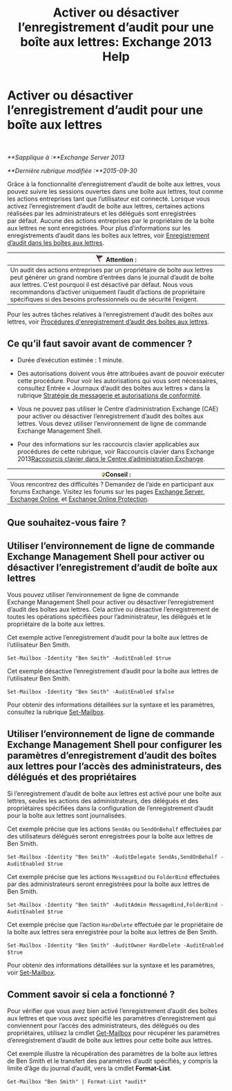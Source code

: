 ﻿---
title: 'Activer ou désactiver l’enregistrement d’audit pour une boîte aux lettres: Exchange 2013 Help'
TOCTitle: Activer ou désactiver l’enregistrement d’audit pour une boîte aux lettres
ms:assetid: c4bbfd52-6196-49c7-8c31-777fbbee11f2
ms:mtpsurl: https://technet.microsoft.com/fr-fr/library/Ff461937(v=EXCHG.150)
ms:contentKeyID: 50479126
ms.date: 04/24/2018
mtps_version: v=EXCHG.150
ms.translationtype: HT
---

# Activer ou désactiver l’enregistrement d’audit pour une boîte aux lettres

 

_**Sapplique à :**Exchange Server 2013_

_**Dernière rubrique modifiée :**2015-09-30_

Grâce à la fonctionnalité d’enregistrement d’audit de boîte aux lettres, vous pouvez suivre les sessions ouvertes dans une boîte aux lettres, tout comme les actions entreprises tant que l’utilisateur est connecté. Lorsque vous activez l’enregistrement d’audit de boîte aux lettres, certaines actions réalisées par les administrateurs et les délégués sont enregistrées par défaut. Aucune des actions entreprises par le propriétaire de la boîte aux lettres ne sont enregistrées. Pour plus d’informations sur les enregistrements d’audit dans les boîtes aux lettres, voir [Enregistrement d’audit dans les boîtes aux lettres](mailbox-audit-logging-exchange-2013-help.md).

<table>
<thead>
<tr class="header">
<th><img src="images/JJ673034.Caution(EXCHG.150).gif" title="Attention" alt="Attention" />Attention :</th>
</tr>
</thead>
<tbody>
<tr class="odd">
<td>Un audit des actions entreprises par un propriétaire de boîte aux lettres peut générer un grand nombre d’entrées dans le journal d’audit de boîte aux lettres. C’est pourquoi il est désactivé par défaut. Nous vous recommandons d’activer uniquement l’audit d’actions de propriétaire spécifiques si des besoins professionnels ou de sécurité l’exigent.</td>
</tr>
</tbody>
</table>


Pour les autres tâches relatives à l’enregistrement d’audit des boîtes aux lettres, voir [Procédures d'enregistrement d’audit des boîtes aux lettres](mailbox-audit-logging-procedures-exchange-2013-help.md).

## Ce qu’il faut savoir avant de commencer ?

  - Durée d’exécution estimée : 1 minute.

  - Des autorisations doivent vous être attribuées avant de pouvoir exécuter cette procédure. Pour voir les autorisations qui vous sont nécessaires, consultez Entrée « Journaux d’audit des boîtes aux lettres » dans la rubrique [Stratégie de messagerie et autorisations de conformité](messaging-policy-and-compliance-permissions-exchange-2013-help.md).

  - Vous ne pouvez pas utiliser le Centre d’administration Exchange (CAE) pour activer ou désactiver l’enregistrement d’audit des boîtes aux lettres. Vous devez utiliser l’environnement de ligne de commande Exchange Management Shell.

  - Pour des informations sur les raccourcis clavier applicables aux procédures de cette rubrique, voir Raccourcis clavier dans Exchange 2013[Raccourcis clavier dans le Centre d’administration Exchange](keyboard-shortcuts-in-the-exchange-admin-center-exchange-online-protection-help.md).

<table>
<thead>
<tr class="header">
<th><img src="images/Bb125224.tip(EXCHG.150).gif" title="Conseil" alt="Conseil" />Conseil :</th>
</tr>
</thead>
<tbody>
<tr class="odd">
<td>Vous rencontrez des difficultés ? Demandez de l’aide en participant aux forums Exchange. Visitez les forums sur les pages <a href="https://go.microsoft.com/fwlink/p/?linkid=60612">Exchange Server</a>, <a href="https://go.microsoft.com/fwlink/p/?linkid=267542">Exchange Online</a>, et <a href="https://go.microsoft.com/fwlink/p/?linkid=285351">Exchange Online Protection</a>.</td>
</tr>
</tbody>
</table>


## Que souhaitez-vous faire ?

## Utiliser l’environnement de ligne de commande Exchange Management Shell pour activer ou désactiver l’enregistrement d’audit de boîte aux lettres

Vous pouvez utiliser l’environnement de ligne de commande Exchange Management Shell pour activer ou désactiver l’enregistrement d’audit des boîtes aux lettres. Cela active ou désactive l’enregistrement de toutes les opérations spécifiées pour l’administrateur, les délégués et le propriétaire de la boite aux lettres.

Cet exemple active l’enregistrement d’audit pour la boîte aux lettres de l’utilisateur Ben Smith.

    Set-Mailbox -Identity "Ben Smith" -AuditEnabled $true

Cet exemple désactive l’enregistrement d’audit pour la boîte aux lettres de l’utilisateur Ben Smith.

    Set-Mailbox -Identity "Ben Smith" -AuditEnabled $false

Pour obtenir des informations détaillées sur la syntaxe et les paramètres, consultez la rubrique [Set-Mailbox](https://technet.microsoft.com/fr-fr/library/bb123981\(v=exchg.150\)).

## Utiliser l’environnement de ligne de commande Exchange Management Shell pour configurer les paramètres d’enregistrement d’audit des boîtes aux lettres pour l’accès des administrateurs, des délégués et des propriétaires

Si l’enregistrement d’audit de boîte aux lettres est activé pour une boîte aux lettres, seules les actions des administrateurs, des délégués et des propriétaires spécifiées dans la configuration de l’enregistrement d’audit pour la boîte aux lettres sont journalisées.

Cet exemple précise que les actions `SendAs` ou `SendOnBehalf` effectuées par des utilisateurs délégués seront enregistrées pour la boîte aux lettres de Ben Smith.

    Set-Mailbox -Identity "Ben Smith" -AuditDelegate SendAs,SendOnBehalf -AuditEnabled $true

Cet exemple précise que les actions `MessageBind` ou `FolderBind` effectuées par des administrateurs seront enregistrées pour la boîte aux lettres de Ben Smith.

    Set-Mailbox -Identity "Ben Smith" -AuditAdmin MessageBind,FolderBind -AuditEnabled $true

Cet exemple précise que l’action `HardDelete` effectuée par le propriétaire de la boîte aux lettres sera enregistrée pour la boîte aux lettres de Ben Smith.

    Set-Mailbox -Identity "Ben Smith" -AuditOwner HardDelete -AuditEnabled $true

Pour obtenir des informations détaillées sur la syntaxe et les paramètres, voir [Set-Mailbox](https://technet.microsoft.com/fr-fr/library/bb123981\(v=exchg.150\)).

## Comment savoir si cela a fonctionné ?

Pour vérifier que vous avez bien activé l’enregistrement d’audit des boîtes aux lettres et que vous avez spécifié les paramètres d’enregistrement qui conviennent pour l’accès des administrateurs, des délégués ou des propriétaires, utilisez la cmdlet [Get-Mailbox](https://technet.microsoft.com/fr-fr/library/bb123685\(v=exchg.150\)) pour récupérer les paramètres d’enregistrement d’audit de boîte aux lettres pour cette boîte aux lettres.

Cet exemple illustre la récupération des paramètres de la boîte aux lettres de Ben Smith et le transfert des paramètres d’audit spécifiés, y compris la limite d’âge du journal d’audit, vers la cmdlet **Format-List**.

    Get-Mailbox "Ben Smith" | Format-List *audit*

